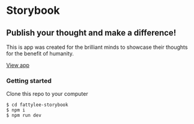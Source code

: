 # Storybook

## Publish your thought and make a difference!

This is app was created for the brilliant minds to showcase their thoughts for the benefit of humanity.

[View app](https://fattylee-storybook.herokuapp.com)

### Getting started

Clone this repo to your computer

```shell
$ cd fattylee-storybook
$ npm i
$ npm run dev
```
